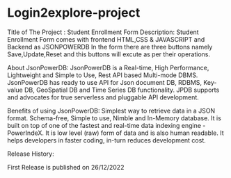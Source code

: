# Login2explore-project

Title of The Project : Student Enrollment Form 
Description: Student Enrollment Form comes with frontend HTML,CSS & JAVASCRIPT and Backend as JSONPOWERDB In the form there are three buttons namely Save,Update,Reset and this buttons will excute as per their operations.

About JsonPowerDB: JsonPowerDB is a Real-time, High Performance, Lightweight and Simple to Use, Rest API based Multi-mode DBMS. JsonPowerDB has ready to use API for Json document DB, RDBMS, Key-value DB, GeoSpatial DB and Time Series DB functionality. JPDB supports and advocates for true serverless and pluggable API development.

Benefits of using JsonPowerDB: Simplest way to retrieve data in a JSON format. Schema-free, Simple to use, Nimble and In-Memory database. It is built on top of one of the fastest and real-time data indexing engine - PowerIndeX. It is low level (raw) form of data and is also human readable. It helps developers in faster coding, in-turn reduces development cost.

Release History:

First Release is published on 26/12/2022
